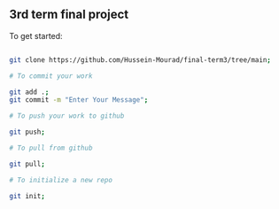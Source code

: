 ## 3rd term final project

To get started:

```bash

git clone https://github.com/Hussein-Mourad/final-term3/tree/main;

# To commit your work

git add .;
git commit -m "Enter Your Message";

# To push your work to github

git push;

# To pull from github

git pull;

# To initialize a new repo

git init;

```
